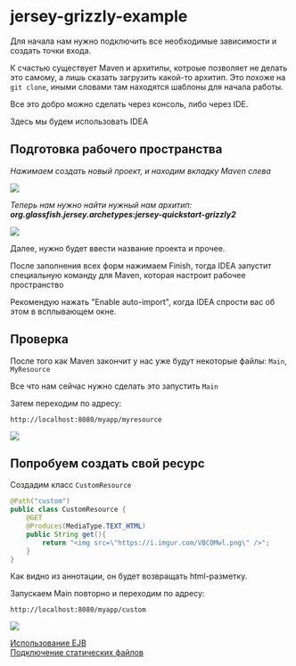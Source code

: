# jersey-grizzly-example

Для начала нам нужно подключить все необходимые зависимости и создать точки входа.

К счастью существует Maven и архитипы, котроые позволяет не делать это самому, а лишь сказать загрузить 
какой-то архитип. Это похоже на `git clone`, иными словами там находятся шаблоны для начала работы.

Все это добро можно сделать через консоль, либо через IDE.

Здесь мы будем использовать IDEA

## Подготовка рабочего пространства

*Нажимаем создать новый проект, и находим вкладку Maven слева*

![](https://i.imgur.com/TwNHTO3.png)

*Теперь нам нужно найти нужный нам архитип: **org.glassfish.jersey.archetypes:jersey-quickstart-grizzly2***

![](https://i.imgur.com/tejBgPM.png)

Далее, нужно будет ввести название проекта и прочее.

После заполнения всех форм нажимаем Finish, тогда IDEA запустит специальную команду для Maven, которая настроит рабочее пространство

Рекомендую нажать "Enable auto-import", когда IDEA спрости вас об этом в всплывающем окне.

## Проверка

После того как Maven закончит у нас уже будут некоторые файлы: `Main`, `MyResource`

Все что нам сейчас нужно сделать это запустить `Main`

Затем переходим по адресу:
```
http://localhost:8080/myapp/myresource
```
![](https://i.imgur.com/QewxbXq.png)

## Попробуем создать свой ресурс

Создадим класс `CustomResource`
```java
@Path("custom")
public class CustomResource {
    @GET
    @Produces(MediaType.TEXT_HTML)
    public String get(){
        return "<img src=\"https://i.imgur.com/VBCOMwl.png\" />";
    }
}
```

Как видно из аннотации, он будет возвращать html-разметку.

Запускаем Main повторно и переходим по адресу:
```
http://localhost:8080/myapp/custom
```
![](https://i.imgur.com/PYnlxel.png)

[Использование EJB](EJB.md) <br>
[Подключение статических файлов](static.md)
